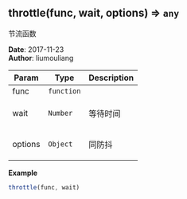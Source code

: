 ## throttle(func, wait, options) ⇒ <code>any</code>
<p>节流函数</p>

**Date**: 2017-11-23  
**Author**: liumouliang  

| Param | Type | Description |
| --- | --- | --- |
| func | <code>function</code> |  |
| wait | <code>Number</code> | <p>等待时间</p> |
| options | <code>Object</code> | <p>同防抖</p> |

**Example**  
```javascript
throttle(func, wait)
```
